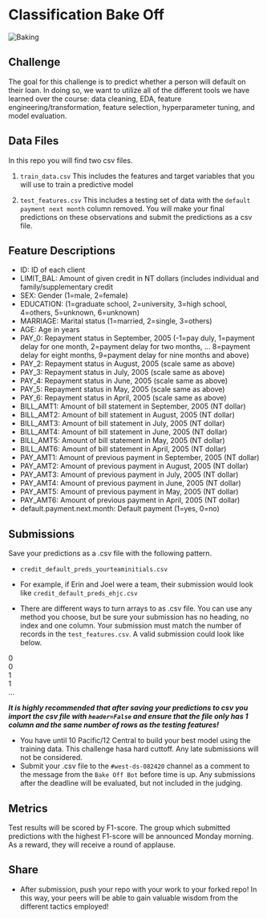 # Classification Bake Off

![Baking](https://media.giphy.com/media/xT0xePLIUyxnXso8co/giphy.gif)

## Challenge 

The goal for this challenge is to predict whether a person will default on their loan. In doing so, we want to utilize all of the different tools we have learned over the course: data cleaning, EDA, feature engineering/transformation, feature selection, hyperparameter tuning, and model evaluation.

## Data Files

In this repo you will find two csv files.

1. `train_data.csv`
This includes the features and target variables that you will use to train a predictive model

2. `test_features.csv`
This includes a testing set of data with the `default payment next month` column removed. You will make your final predictions on these observations and submit the predictions as a csv file.

## Feature Descriptions

* ID: ID of each client
* LIMIT_BAL: Amount of given credit in NT dollars (includes individual and family/supplementary credit
* SEX: Gender (1=male, 2=female)
* EDUCATION: (1=graduate school, 2=university, 3=high school, 4=others, 5=unknown, 6=unknown)
* MARRIAGE: Marital status (1=married, 2=single, 3=others)
* AGE: Age in years
* PAY_0: Repayment status in September, 2005 (-1=pay duly, 1=payment delay for one month, 2=payment delay for two months, … 8=payment delay for eight months, 9=payment delay for nine months and above)
* PAY_2: Repayment status in August, 2005 (scale same as above)
* PAY_3: Repayment status in July, 2005 (scale same as above)
* PAY_4: Repayment status in June, 2005 (scale same as above)
* PAY_5: Repayment status in May, 2005 (scale same as above)
* PAY_6: Repayment status in April, 2005 (scale same as above)
* BILL_AMT1: Amount of bill statement in September, 2005 (NT dollar)
* BILL_AMT2: Amount of bill statement in August, 2005 (NT dollar)
* BILL_AMT3: Amount of bill statement in July, 2005 (NT dollar)
* BILL_AMT4: Amount of bill statement in June, 2005 (NT dollar)
* BILL_AMT5: Amount of bill statement in May, 2005 (NT dollar)
* BILL_AMT6: Amount of bill statement in April, 2005 (NT dollar)
* PAY_AMT1: Amount of previous payment in September, 2005 (NT dollar)
* PAY_AMT2: Amount of previous payment in August, 2005 (NT dollar)
* PAY_AMT3: Amount of previous payment in July, 2005 (NT dollar)
* PAY_AMT4: Amount of previous payment in June, 2005 (NT dollar)
* PAY_AMT5: Amount of previous payment in May, 2005 (NT dollar)
* PAY_AMT6: Amount of previous payment in April, 2005 (NT dollar)
* default.payment.next.month: Default payment (1=yes, 0=no)

## Submissions
Save your predictions as a .csv file with the following pattern. 
- `credit_default_preds_yourteaminitials.csv`
- For example, if Erin and Joel were a team, their submission would look like `credit_default_preds_ehjc.csv`

- There are different ways to turn arrays to as .csv file.  You can use any method you choose, but be sure your submission has no heading, no index and one column. Your submission must match the number of records in the `test_features.csv`. A valid submission could look like below. 

0<br>
0<br>
1<br>
1<br>
...

***It is highly recommended that after saving your predictions to csv you import the csv file with `header=False` and ensure that the file only has 1 column and the same number of rows as the testing features!***

- You have until 10 Pacific/12 Central to build your best model using the training data. This challenge hasa hard cuttoff. Any late submissions will not be considered. 
- Submit your .csv file to the `#west-ds-082420` channel as a comment to the message from the `Bake Off Bot` before time is up. Any submissions after the deadline will be evaluated, but not included in the judging.

## Metrics
Test results will be scored by F1-score. The group which submitted predictions with the highest F1-score will be announced Monday morning. As a reward, they will receive a round of applause. 

## Share
- After submission, push your repo with your work to your forked repo! In this way, your peers will be able to gain valuable wisdom from the different tactics employed!

